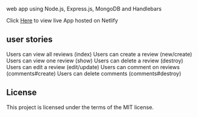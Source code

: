 web app using Node.js, Express.js, MongoDB and Handlebars


Click [Here](https://compassionate-johnson-7bbdca.netlify.com/) to view live App hosted on Netlify


## user stories

Users can view all reviews (index)
Users can create a review (new/create)
Users can view one review (show)
Users can delete a review (destroy)
Users can edit a review (edit/update)
Users can comment on reviews (comments#create)
Users can delete comments (comments#destroy)



## License

This project is licensed under the terms of the MIT license.
